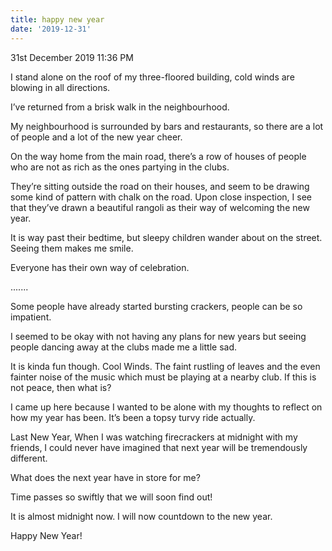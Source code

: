 ```yaml
---
title: happy new year
date: '2019-12-31'
---
```


31st December 2019 11:36 PM

I stand alone on the roof of my three-floored building, cold winds are blowing in all directions. 

I’ve returned from a brisk walk in the neighbourhood.

My neighbourhood is surrounded by bars and restaurants, so there are a lot of people and a lot of the new year cheer.

On the way home from the main road, there’s a row of houses of people who are not as rich as the ones partying in the clubs.

They’re sitting outside the road on their houses, and seem to be drawing some kind of pattern with chalk on the road. Upon close inspection, I see that they’ve drawn a beautiful rangoli as their way of welcoming the new year. 

It is way past their bedtime, but sleepy children wander about on the street. Seeing them makes me smile. 

Everyone has their own way of celebration.

.......

Some people have already started bursting crackers, people can be so impatient.

I seemed to be okay with not having any plans for new years but seeing people dancing away at the clubs made me a little sad.

It is kinda fun though. Cool Winds. The faint rustling of leaves and the even fainter noise of the music which must be playing at a nearby club. If this is not peace, then what is? 

I came up here because I wanted to be alone with my thoughts to reflect on how my year has been. It’s been a topsy turvy ride actually.

Last New Year, When I was watching firecrackers at midnight with my friends, I could never have imagined that next year will be tremendously different. 

What does the next year have in store for me?

Time passes so swiftly that we will soon find out! 

It is almost midnight now. I will now countdown to the new year.

Happy New Year!
